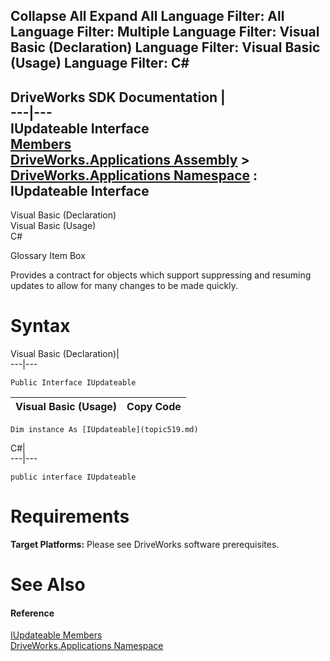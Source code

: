 Collapse All Expand All Language Filter: All  Language Filter: Multiple  Language Filter: Visual Basic (Declaration) Language Filter: Visual Basic (Usage) Language Filter: C#  
---  
DriveWorks SDK Documentation  |   
---|---  
IUpdateable Interface   
[Members](topic520.md)   
[DriveWorks.Applications Assembly](topic13.md) > [DriveWorks.Applications Namespace](topic16.md) : IUpdateable Interface  
---  
  
Visual Basic (Declaration)    
Visual Basic (Usage)    
C# 

Glossary Item Box

Provides a contract for objects which support suppressing and resuming updates to allow for many changes to be made quickly. 

# Syntax

Visual Basic (Declaration)|   
---|---  
      
    
    Public Interface IUpdateable   
  
Visual Basic (Usage)| Copy Code  
---|---  
      
    
    Dim instance As [IUpdateable](topic519.md)  
  
C#|   
---|---  
      
    
    public interface IUpdateable   
  
# Requirements

**Target Platforms:** Please see DriveWorks software prerequisites.

# See Also

#### Reference

[IUpdateable Members](topic520.md)   
[DriveWorks.Applications Namespace](topic16.md)


